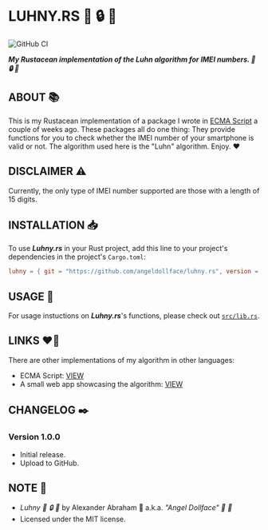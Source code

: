 # LUHNY.RS :iphone: :lock: :crab:

![GitHub CI](https://github.com/angeldollface/luhny.rs/actions/workflows/rust.yml/badge.svg)

***My Rustacean implementation of the Luhn algorithm for IMEI numbers. :iphone: :lock: :crab:***

## ABOUT :books:

This is my Rustacean implementation of a package I wrote in [ECMA Script](https://github.com/angeldollface/luhny) a couple of weeks ago. These packages all do one thing: They provide functions for you to check whether the IMEI number of your smartphone is valid or not. The algorithm used here is the "Luhn" algorithm. Enjoy. :heart:

## DISCLAIMER :warning:

Currently, the only type of IMEI number supported are those with a length of 15 digits.

## INSTALLATION :inbox_tray:

To use ***Luhny.rs*** in your Rust project, add this line to your project's dependencies in the project's `Cargo.toml`:

```TOML
luhny = { git = "https://github.com/angeldollface/luhny.rs", version = "1.0.0" }
```

## USAGE :hammer:

For usage instuctions on ***Luhny.rs***'s functions, please check out [`src/lib.rs`](src/lib.rs).

## LINKS :heart_on_fire:

There are other implementations of my algorithm in other languages:

- ECMA Script: [VIEW](https://github.com/angeldollface/luhny)
- A small web app showcasing the algorithm: [VIEW](https://github.com/angeldollface/ceramic)

## CHANGELOG :black_nib:

### Version 1.0.0

- Initial release.
- Upload to GitHub.

## NOTE :scroll:

- *Luhny :iphone: :lock: :crab:* by Alexander Abraham :black_heart: a.k.a. *"Angel Dollface" :dolls: :ribbon:*
- Licensed under the MIT license.
